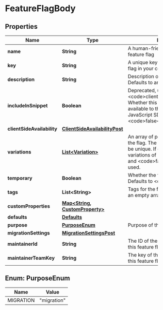 

# FeatureFlagBody


## Properties

| Name | Type | Description | Notes |
|------------ | ------------- | ------------- | -------------|
|**name** | **String** | A human-friendly name for the feature flag |  |
|**key** | **String** | A unique key used to reference the flag in your code |  |
|**description** | **String** | Description of the feature flag. Defaults to an empty string. |  [optional] |
|**includeInSnippet** | **Boolean** | Deprecated, use &lt;code&gt;clientSideAvailability&lt;/code&gt;. Whether this flag should be made available to the client-side JavaScript SDK. Defaults to &lt;code&gt;false&lt;/code&gt;. |  [optional] |
|**clientSideAvailability** | [**ClientSideAvailabilityPost**](ClientSideAvailabilityPost.md) |  |  [optional] |
|**variations** | [**List&lt;Variation&gt;**](Variation.md) | An array of possible variations for the flag. The variation values must be unique. If omitted, two boolean variations of &lt;code&gt;true&lt;/code&gt; and &lt;code&gt;false&lt;/code&gt; will be used. |  [optional] |
|**temporary** | **Boolean** | Whether the flag is a temporary flag. Defaults to &lt;code&gt;true&lt;/code&gt;. |  [optional] |
|**tags** | **List&lt;String&gt;** | Tags for the feature flag. Defaults to an empty array. |  [optional] |
|**customProperties** | [**Map&lt;String, CustomProperty&gt;**](CustomProperty.md) |  |  [optional] |
|**defaults** | [**Defaults**](Defaults.md) |  |  [optional] |
|**purpose** | [**PurposeEnum**](#PurposeEnum) | Purpose of the flag |  [optional] |
|**migrationSettings** | [**MigrationSettingsPost**](MigrationSettingsPost.md) |  |  [optional] |
|**maintainerId** | **String** | The ID of the member who maintains this feature flag |  [optional] |
|**maintainerTeamKey** | **String** | The key of the team that maintains this feature flag |  [optional] |



## Enum: PurposeEnum

| Name | Value |
|---- | -----|
| MIGRATION | &quot;migration&quot; |



